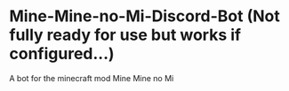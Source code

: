 # Mine-Mine-no-Mi-Discord-Bot (Not fully ready for use but works if configured...)
A bot for the minecraft mod Mine Mine no Mi
